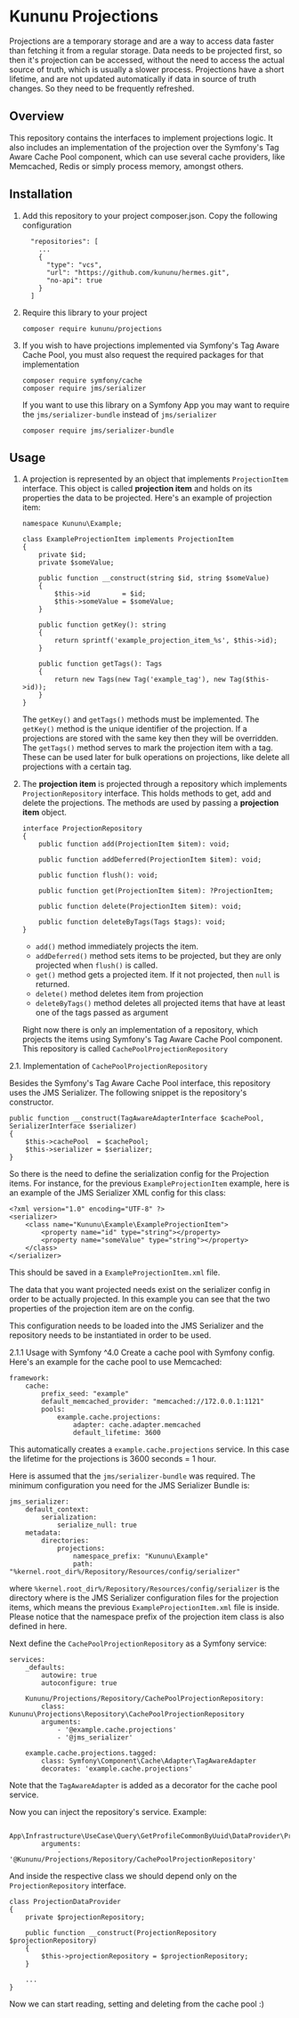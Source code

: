 # Kununu Projections

Projections are a temporary storage and are a way to access data faster than fetching it from a regular storage.
Data needs to be projected first, so then it's projection can be accessed, without the need to access the actual source of truth, which is usually a slower process.
Projections have a short lifetime, and are not updated automatically if data in source of truth changes. So they need to be frequently refreshed.

## Overview

This repository contains the interfaces to implement projections logic.
It also includes an implementation of the projection over the Symfony's Tag Aware Cache Pool component, which can use several cache providers, like Memcached, Redis or simply process memory, amongst others.

## Installation

1. Add this repository to your project composer.json. Copy the following configuration
    ```
      "repositories": [
        ...
        {
          "type": "vcs",
          "url": "https://github.com/kununu/hermes.git",
          "no-api": true
        }
      ]
    ```

2. Require this library to your project
    ```
    composer require kununu/projections
    ```

3. If you wish to have projections implemented via Symfony's Tag Aware Cache Pool, you must also request the required packages for that implementation
    ```
    composer require symfony/cache
    composer require jms/serializer
    ```
    If you want to use this library on a Symfony App you may want to require the `jms/serializer-bundle` instead of `jms/serializer`
    ```
    composer require jms/serializer-bundle
    ```

## Usage

1. A projection is represented by an object that implements `ProjectionItem` interface. This object is called **projection item** and holds on its properties the data to be projected.
Here's an example of projection item:
    ```
    namespace Kununu\Example;

    class ExampleProjectionItem implements ProjectionItem
    {
        private $id;
        private $someValue;

        public function __construct(string $id, string $someValue)
        {
            $this->id        = $id;
            $this->someValue = $someValue;
        }

        public function getKey(): string
        {
            return sprintf('example_projection_item_%s', $this->id);
        }

        public function getTags(): Tags
        {
            return new Tags(new Tag('example_tag'), new Tag($this->id));
        }
    }
    ```
    The `getKey()` and `getTags()` methods must be implemented.
    The `getKey()` method is the unique identifier of the projection. If a projections are stored with the same key then they will be overridden.
    The `getTags()` method serves to mark the projection item with a tag. These can be used later for bulk operations on projections, like delete all projections with a certain tag.

2. The **projection item** is projected through a repository which implements `ProjectionRepository` interface.
This holds methods to get, add and delete the projections. The methods are used by passing a **projection item** object.
    ```
    interface ProjectionRepository
    {
        public function add(ProjectionItem $item): void;

        public function addDeferred(ProjectionItem $item): void;

        public function flush(): void;

        public function get(ProjectionItem $item): ?ProjectionItem;

        public function delete(ProjectionItem $item): void;

        public function deleteByTags(Tags $tags): void;
    }
    ```

    * `add()` method immediately projects the item.
    * `addDeferred()` method sets items to be projected, but they are only projected when `flush()` is called.
    * `get()` method gets a projected item. If it not projected, then `null` is returned.
    * `delete()` method deletes item from projection
    * `deleteByTags()` method deletes all projected items that have at least one of the tags passed as argument

    Right now there is only an implementation of a repository, which projects the items using Symfony's Tag Aware Cache Pool component.
    This repository is called `CachePoolProjectionRepository`

2.1. Implementation of `CachePoolProjectionRepository`

Besides the Symfony's Tag Aware Cache Pool interface, this repository uses the JMS Serializer. The following snippet is the repository's constructor.
```
public function __construct(TagAwareAdapterInterface $cachePool, SerializerInterface $serializer)
{
    $this->cachePool  = $cachePool;
    $this->serializer = $serializer;
}
```

So there is the need to define the serialization config for the Projection items. For instance, for the previous `ExampleProjectionItem` example, here is an example of the JMS Serializer XML config for this class:
```
<?xml version="1.0" encoding="UTF-8" ?>
<serializer>
    <class name="Kununu\Example\ExampleProjectionItem">
        <property name="id" type="string"></property>
        <property name="someValue" type="string"></property>
    </class>
</serializer>
```
This should be saved in a `ExampleProjectionItem.xml` file.

The data that you want projected needs exist on the serializer config in order to be actually projected. In this example you can see that the two properties of the projection item are on the config.

This configuration needs to be loaded into the JMS Serializer and the repository needs to be instantiated in order to be used.

2.1.1 Usage with Symfony ^4.0
Create a cache pool with Symfony config. Here's an example for the cache pool to use Memcached:
```
framework:
    cache:
        prefix_seed: "example"
        default_memcached_provider: "memcached://172.0.0.1:1121"
        pools:
            example.cache.projections:
                adapter: cache.adapter.memcached
                default_lifetime: 3600

```
This automatically creates a `example.cache.projections` service. In this case the lifetime for the projections is 3600 seconds = 1 hour.

Here is assumed that the `jms/serializer-bundle` was required. The minimum configuration you need for the JMS Serializer Bundle is:
```
jms_serializer:
    default_context:
        serialization:
            serialize_null: true
    metadata:
        directories:
            projections:
                namespace_prefix: "Kununu\Example"
                path: "%kernel.root_dir%/Repository/Resources/config/serializer"
```

where `%kernel.root_dir%/Repository/Resources/config/serializer` is the directory where is the JMS Serializer configuration files for the projection items, which means the previous `ExampleProjectionItem.xml` file is inside.
Please notice that the namespace prefix of the projection item class is also defined in here.

Next define the `CachePoolProjectionRepository` as a Symfony service:
```
services:
    _defaults:
        autowire: true
        autoconfigure: true

    Kununu/Projections/Repository/CachePoolProjectionRepository:
        class: Kununu\Projections\Repository\CachePoolProjectionRepository
        arguments:
            - '@example.cache.projections'
            - '@jms_serializer'

    example.cache.projections.tagged:
        class: Symfony\Component\Cache\Adapter\TagAwareAdapter
        decorates: 'example.cache.projections'
```
Note that the `TagAwareAdapter` is added as a decorator for the cache pool service.

Now you can inject the repository's service. Example:
```
    App\Infrastructure\UseCase\Query\GetProfileCommonByUuid\DataProvider\ProjectionDataProvider:
        arguments:
            - '@Kununu/Projections/Repository/CachePoolProjectionRepository'

```

And inside the respective class we should depend only on the `ProjectionRepository` interface.
```
class ProjectionDataProvider
{
    private $projectionRepository;

    public function __construct(ProjectionRepository $projectionRepository)
    {
        $this->projectionRepository = $projectionRepository;
    }

    ...
}
```

Now we can start reading, setting and deleting from the cache pool :)
